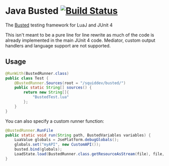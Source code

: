# Java Busted [![Build Status](https://travis-ci.org/SquidDev/Java-Busted.svg?branch=master)](https://travis-ci.org/SquidDev/Java-Busted)

The [Busted](https://github.com/Olivine-Labs/busted) testing framework for LuaJ and JUnit 4 

This isn't meant to be a pure line for line rewrite as much of the code is already implemented in the main JUnit 4 code.
Mediator, custom output handlers and language support are not supported.
 
## Usage
```java
@RunWith(BustedRunner.class)
public class Test {
	@BustedRunner.Sources(root = "/squiddev/busted/")
	public static String[] sources() {
		return new String[]{
			"BustedTest.lua"
		};
	}
}
```

You can also specify a custom runner function:

```java
@BustedRunner.RunFile
public static void run(String path, BustedVariables variables) {
	LuaValue globals = JsePlatform.debugGlobals();
	globals.set("myAPI", new CustomAPI());
	busted.bind(globals);
	LoadState.load(BustedRunner.class.getResourceAsStream(file), file, globals).invoke();
}
```
